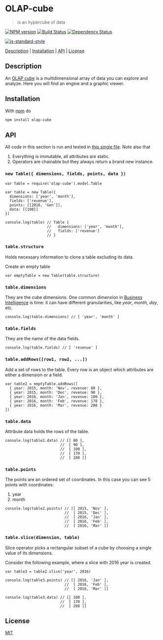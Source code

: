 # OLAP-cube

> is an hypercube of data

[![NPM version](https://badge.fury.io/js/OLAP-cube.svg)](http://badge.fury.io/js/OLAP-cube) [![Build Status](https://travis-ci.org/fibo/OLAP-cube.svg?branch=master)](https://travis-ci.org/fibo/OLAP-cube?branch=master) [![Dependency Status](https://david-dm.org/fibo/OLAP-cube.svg)](https://david-dm.org/fibo/OLAP-cube)

[![js-standard-style](https://cdn.rawgit.com/feross/standard/master/badge.svg)](https://github.com/feross/standard)

[Description](#description) |
[Installation](#installation) |
[API](#api) |
[License](#license)

## Description

An [OLAP cube][OLAP_cube] is a multidimensional array of data you can
explore and analyze. Here you will find an engine and a graphic viewer.

## Installation

With [npm] do

```bash
npm install olap-cube
```

## API

All code in this section is run and tested in [this single file][test_api].
Note also that

1. Everything is immutable, all attributes are static.
2. Operators are chainable but they always return a brand new instance.

### `new Table({ dimensions, fields, points, data })`

```javascripts
var Table = require('olap-cube').model.Table

var table = new Table({
  dimensions: ['year', 'month'],
  fields: ['revenue'],
  points: [[2016, 'Gen']],
  data: [[100]]
})

console.log(table) // Table {
                   //   dimensions: ['year', 'month'],
                   //   fields: ['revenue']
                   // }
```

### `table.structure`

Holds necessary information to clone a table excluding its data.

Create an empty table

```javascripts
var emptyTable = new Table(table.structure)
```

### `table.dimensions`

They are the cube dimensions. One common dimension in [Business Intelligence][Business_intelligence]
is time: it can have different granularities, like *year*, *month*, *day*, etc.

```javascripts
console.log(table.dimensions) // [ 'year', 'month' ]
```

### `table.fields`

They are the name of the data fields.

```javascripts
console.log(table.fields) // [ 'revenue' ]
```

### `table.addRows([row1, row2, ...])`

Add a set of rows to the table.
Every row is an object which attributes are either a dimension or a field.

```javascripts
var table2 = emptyTable.addRows([
  { year: 2015, month: 'Nov', revenue: 80 },
  { year: 2015, month: 'Dec', revenue: 90 },
  { year: 2016, month: 'Jan', revenue: 100 },
  { year: 2016, month: 'Feb', revenue: 170 },
  { year: 2016, month: 'Mar', revenue: 280 }
])
```

### `table.data`

Attribute data holds the rows of the table.

```javascripts
console.log(table2.data) // [[ 80 ],
                         //  [ 90 ],
                         //  [ 100 ],
                         //  [ 170 ],
                         //  [ 280 ]]
```

### `table.points`

The points are an ordered set of coordinates.
In this case you can see 5 points with coordinates:

1. year
2. month

```javascripts
console.log(table2.points) // [[ 2015, 'Nov' ],
                           //  [ 2015, 'Dec' ],
                           //  [ 2016, 'Jan' ],
                           //  [ 2016, 'Feb' ],
                           //  [ 2016, 'Mar' ]]
```

### `table.slice(dimension, table)`

Slice operator picks a rectangular subset of a cube by choosing a single value
of its dimensions.

Consider the following example, where a slice with 2016 year is created.

```javascripts
var table3 = table2.slice('year', 2016)

console.log(table3.points) // [[ 2016, 'Jan' ],
                           //  [ 2016, 'Feb' ],
                           //  [ 2016, 'Mar' ]]

console.log(table3.data) // [[ 100 ],
                         //  [ 170 ],
                         //  [ 280 ]]
```

## License

[MIT](http://g14n.info/mit-license)

[OLAP_cube]: https://en.wikipedia.org/wiki/OLAP_cube "OLAP cube"
[npm]: https://npmjs.com "npm"
[test_api]: https://github.com/fibo/OLAP-cube/blob/master/test/readme/api.js "test API"
[Business_intelligence]: https://en.wikipedia.org/wiki/Business_intelligence "Business Intellicence"
